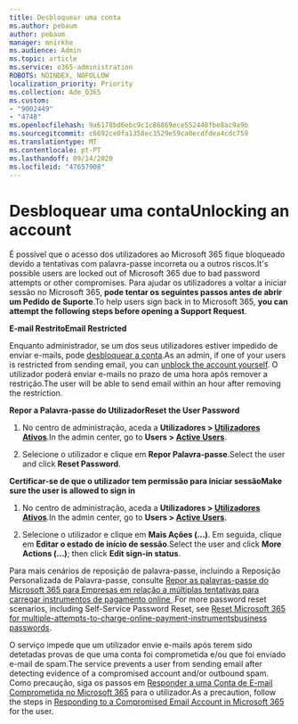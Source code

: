 ```yaml
---
title: Desbloquear uma conta
ms.author: pebaum
author: pebaum
manager: mnirkhe
ms.audience: Admin
ms.topic: article
ms.service: o365-administration
ROBOTS: NOINDEX, NOFOLLOW
localization_priority: Priority
ms.collection: Adm_O365
ms.custom:
- "9002449"
- "4748"
ms.openlocfilehash: 9a6178bd6ebc9c1c86869ece552448fbe8ac9a9b
ms.sourcegitcommit: c6692ce0fa1358ec3529e59ca0ecdfdea4cdc759
ms.translationtype: MT
ms.contentlocale: pt-PT
ms.lasthandoff: 09/14/2020
ms.locfileid: "47657908"
---
```

# <a name="unlocking-an-account"></a><span data-ttu-id="a711e-102">Desbloquear uma conta</span><span class="sxs-lookup"><span data-stu-id="a711e-102">Unlocking an account</span></span>

<span data-ttu-id="a711e-103">É possível que o acesso dos utilizadores ao Microsoft 365 fique bloqueado devido a tentativas com palavra-passe incorreta ou a outros riscos.</span><span class="sxs-lookup"><span data-stu-id="a711e-103">It's possible users are locked out of Microsoft 365 due to bad password attempts or other compromises.</span></span> <span data-ttu-id="a711e-104">Para ajudar os utilizadores a voltar a iniciar sessão no Microsoft 365, **pode tentar os seguintes passos antes de abrir um Pedido de Suporte**.</span><span class="sxs-lookup"><span data-stu-id="a711e-104">To help users sign back in to Microsoft 365, **you can attempt the following steps before opening a Support Request**.</span></span> 

<span data-ttu-id="a711e-105">**E-mail Restrito**</span><span class="sxs-lookup"><span data-stu-id="a711e-105">**Email Restricted**</span></span>

<span data-ttu-id="a711e-106">Enquanto administrador, se um dos seus utilizadores estiver impedido de enviar e-mails, pode [desbloquear a conta](https://docs.microsoft.com/microsoft-365/security/office-365-security/removing-user-from-restricted-users-portal-after-spam).</span><span class="sxs-lookup"><span data-stu-id="a711e-106">As an admin, if one of your users is restricted from sending email, you can [unblock the account yourself](https://docs.microsoft.com/microsoft-365/security/office-365-security/removing-user-from-restricted-users-portal-after-spam).</span></span> <span data-ttu-id="a711e-107">O utilizador poderá enviar e-mails no prazo de uma hora após remover a restrição.</span><span class="sxs-lookup"><span data-stu-id="a711e-107">The user will be able to send email within an hour after removing the restriction.</span></span>

<span data-ttu-id="a711e-108">**Repor a Palavra-passe do Utilizador**</span><span class="sxs-lookup"><span data-stu-id="a711e-108">**Reset the User Password**</span></span>

1. <span data-ttu-id="a711e-109">No centro de administração, aceda a **Utilizadores > [Utilizadores Ativos](https://admin.microsoft.com/Adminportal/Home?source=applauncher#/users)**.</span><span class="sxs-lookup"><span data-stu-id="a711e-109">In the admin center, go to **Users > [Active Users](https://admin.microsoft.com/Adminportal/Home?source=applauncher#/users)**.</span></span>

2. <span data-ttu-id="a711e-110">Selecione o utilizador e clique em **Repor Palavra-passe**.</span><span class="sxs-lookup"><span data-stu-id="a711e-110">Select the user and click **Reset Password**.</span></span>

<span data-ttu-id="a711e-111">**Certificar-se de que o utilizador tem permissão para iniciar sessão**</span><span class="sxs-lookup"><span data-stu-id="a711e-111">**Make sure the user is allowed to sign in**</span></span>

1. <span data-ttu-id="a711e-112">No centro de administração, aceda a **Utilizadores > [Utilizadores Ativos](https://admin.microsoft.com/Adminportal/Home?source=applauncher#/users)**.</span><span class="sxs-lookup"><span data-stu-id="a711e-112">In the admin center, go to **Users > [Active Users](https://admin.microsoft.com/Adminportal/Home?source=applauncher#/users)**.</span></span>

2. <span data-ttu-id="a711e-113">Selecione o utilizador e clique em **Mais Ações (...)**. Em seguida, clique em **Editar o estado de início de sessão**.</span><span class="sxs-lookup"><span data-stu-id="a711e-113">Select the user and click **More Actions (...)**; then click **Edit sign-in status**.</span></span>

<span data-ttu-id="a711e-114">Para mais cenários de reposição de palavra-passe, incluindo a Reposição Personalizada de Palavra-passe, consulte [Repor as palavras-passe do Microsoft 365 para Empresas em relação a múltiplas tentativas para carregar instrumentos de pagamento online ](https://docs.microsoft.com/microsoft-365/admin/add-users/reset-passwords?view=o365-worldwide).</span><span class="sxs-lookup"><span data-stu-id="a711e-114">For more password reset scenarios, including Self-Service Password Reset, see [Reset Microsoft 365 for multiple-attempts-to-charge-online-payment-instrumentsbusiness passwords](https://docs.microsoft.com/microsoft-365/admin/add-users/reset-passwords?view=o365-worldwide).</span></span>

<span data-ttu-id="a711e-115">O serviço impede que um utilizador envie e-mails após terem sido detetadas provas de que uma conta foi comprometida e/ou que foi enviado e-mail de spam.</span><span class="sxs-lookup"><span data-stu-id="a711e-115">The service prevents a user from sending email after detecting evidence of a compromised account and/or outbound spam.</span></span> <span data-ttu-id="a711e-116">Como precaução, siga os passos em [Responder a uma Conta de E-mail Comprometida no Microsoft 365](https://docs.microsoft.com/microsoft-365/security/office-365-security/responding-to-a-compromised-email-account) para o utilizador.</span><span class="sxs-lookup"><span data-stu-id="a711e-116">As a precaution, follow the steps in [Responding to a Compromised Email Account in Microsoft 365](https://docs.microsoft.com/microsoft-365/security/office-365-security/responding-to-a-compromised-email-account) for the user.</span></span>
